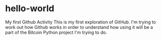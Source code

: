 # hello-world
My first Github Activity
This is my first exploration of GitHub.  I'm trying to work out how Github works in order to understand how using it will be a part of the Bitcoin Python project I'm trying to do.
